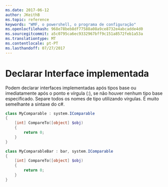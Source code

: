 ```yaml
---
ms.date: 2017-06-12
author: JKeithB
ms.topic: reference
keywords: "WMF, o powershell, o programa de configuração"
ms.openlocfilehash: 968e78beb8df77588a08a9ce8732e4abcadde4d0
ms.sourcegitcommit: a5c0795ca6ec9332967bff9c151a8572feb1a53a
ms.translationtype: MT
ms.contentlocale: pt-PT
ms.lasthandoff: 07/27/2017
---
```

# <a name="declare-implemented-interface"></a>Declarar Interface implementada

Podem declarar interfaces implementadas após tipos base ou imediatamente após o ponto e vírgula (:), se não houver nenhum tipo base especificado. Separe todos os nomes de tipo utilizando vírgulas. É muito semelhante a sintaxe do c#.

```powershell
class MyComparable : system.IComparable
{
    [int] CompareTo([object] $obj)
    {
        return 0;
    }
}

class MyComparableBar : bar, system.IComparable
{
    [int] CompareTo([object] $obj)
    {
        return 0;
    }
}
```

